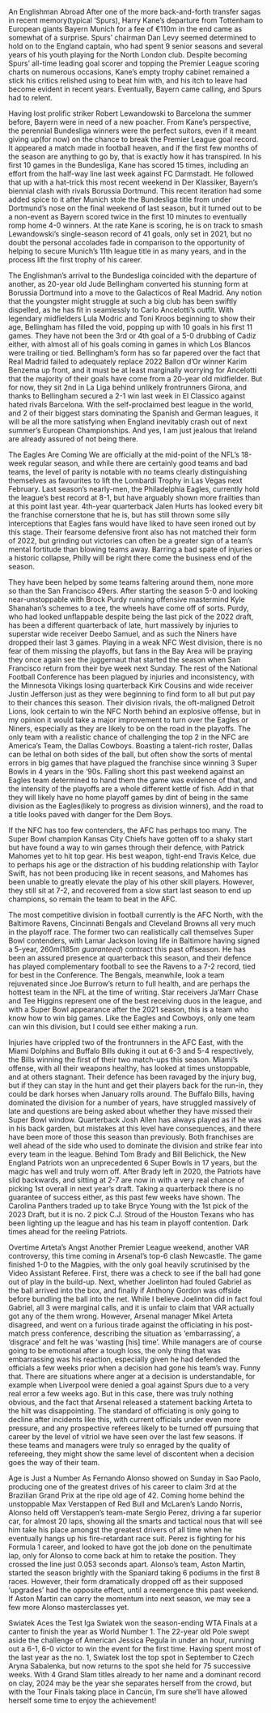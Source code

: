 An Englishman Abroad
After one of the more back-and-forth transfer sagas in recent memory(typical ‘Spurs), Harry Kane’s departure from Tottenham to European giants Bayern Munich for a fee of €110m in the end came as somewhat of a surprise. Spurs’ chairman Dan Levy seemed determined to hold on to the England captain, who had spent 9 senior seasons and several years of his youth playing for the North London club. Despite becoming Spurs’ all-time leading goal scorer and topping the Premier League scoring charts on numerous occasions, Kane’s empty trophy cabinet remained a stick his critics relished using to beat him with, and his itch to leave had become evident in recent years. Eventually, Bayern came calling, and Spurs had to relent.

Having lost prolific striker Robert Lewandowski to Barcelona the summer before, Bayern were in need of a new poacher. From Kane’s perspective, the perennial Bundesliga winners were the perfect suitors, even if it meant giving up(for now) on the chance to break the Premier League goal record. It appeared a match made in football heaven, and if the first few months of the season are anything to go by, that is exactly how it has transpired. In his first 10 games in the Bundesliga, Kane has scored 15 times, including an effort from the half-way line last week against FC Darmstadt. He followed that up with a hat-trick this most recent weekend in Der Klassiker, Bayern’s biennial clash with rivals Borussia Dortmund. This recent iteration had some added spice to it after Munich stole the Bundesliga title from under Dortmund’s nose on the final weekend of last season, but it turned out to be a non-event as Bayern scored twice in the first 10 minutes to eventually romp home 4-0 winners. At the rate Kane is scoring, he is on track to smash Lewandowski’s single-season record of 41 goals, only set in 2021, but no doubt the personal accolades fade in comparison to the opportunity of helping to secure Munich’s 11th league title in as many years, and in the process lift the first trophy of his career.

The Englishman’s arrival to the Bundesliga coincided with the departure of another, as 20-year old Jude Bellingham converted his stunning form at Borussia Dortmund into a move to the Galacticos of Real Madrid. Any notion that the youngster might struggle at such a big club has been swiftly dispelled, as he has fit in seamlessly to Carlo Ancelotti’s outfit. With legendary midfielders Lula Modric and Toni Kroos beginning to show their age, Bellingham has filled the void, popping up with 10 goals in his first 11 games. They have not been the 3rd or 4th goal of a 5-0 drubbing of Cadiz either, with almost all of his goals coming in games in which Los Blancos were trailing or tied. Bellingham’s form has so far papered over the fact that Real Madrid failed to adequately replace 2022 Ballon d’Or winner Karim Benzema up front, and it must be at least marginally worrying for Ancelotti that the majority of their goals have come from a 20-year old midfielder. But for now, they sit 2nd in La Liga behind unlikely frontrunners Girona, and thanks to Bellingham secured a 2-1 win last week in El Classico against hated rivals Barcelona. With the self-proclaimed best league in the world, and 2 of their biggest stars dominating the Spanish and German leagues, it will be all the more satisfying when England inevitably crash out of next summer’s European Championships. And yes, I am just jealous that Ireland are already assured of not being there.

The Eagles Are Coming
We are officially at the mid-point of the NFL’s 18-week regular season, and while there are certainly good teams and bad teams, the level of parity is notable with no teams clearly distinguishing themselves as favourites to lift the Lombardi Trophy in Las Vegas next February. Last season’s nearly-men, the Philadelphia Eagles, currently hold the league’s best record at 8-1, but have arguably shown more frailties than at this point last year. 4th-year quarterback Jalen Hurts has looked every bit the franchise cornerstone that he is, but has still thrown some silly interceptions that Eagles fans would have liked to have seen ironed out by this stage. Their fearsome defensive front also has not matched their form of 2022, but grinding out victories can often be a greater sign of a team’s mental fortitude than blowing teams away. Barring a bad spate of injuries or a historic collapse, Philly will be right there come the business end of the season.

They have been helped by some teams faltering around them, none more so than the San Francisco 49ers. After starting the season 5-0 and looking near-unstoppable with Brock Purdy running offensive mastermind Kyle Shanahan’s schemes to a tee, the wheels have come off of sorts. Purdy, who had looked unflappable despite being the last pick of the 2022 draft, has been a different quarterback of late, hurt massively by injuries to superstar wide receiver Deebo Samuel, and as such the Niners have dropped their last 3 games. Playing in a weak NFC West division, there is no fear of them missing the playoffs, but fans in the Bay Area will be praying they once again see the juggernaut that started the season when San Francisco return from their bye week next Sunday. The rest of the National Football Conference has been plagued by injuries and inconsistency, with the Minnesota Vikings losing quarterback Kirk Cousins and wide receiver Justin Jefferson just as they were beginning to find form to all but put pay to their chances this season. Their division rivals, the oft-maligned Detroit Lions, look certain to win the NFC North behind an explosive offense, but in my opinion it would take a major improvement to turn over the Eagles or Niners, especially as they are likely to be on the road in the playoffs. The only team with a realistic chance of challenging the top 2 in the NFC are America’s Team, the Dallas Cowboys. Boasting a talent-rich roster, Dallas can be lethal on both sides of the ball, but often show the sorts of mental errors in big games that have plagued the franchise since winning 3 Super Bowls in 4 years in the ‘90s. Falling short this past weekend against an Eagles team determined to hand them the game was evidence of that, and the intensity of the playoffs are a whole different kettle of fish. Add in that they will likely have no home playoff games by dint of being in the same division as the Eagles(likely to progress as division winners), and the road to a title looks paved with danger for the Dem Boys.

If the NFC has too few contenders, the AFC has perhaps too many. The Super Bowl champion Kansas City Chiefs have gotten off to a shaky start but have found a way to win games through their defence, with Patrick Mahomes yet to hit top gear. His best weapon, tight-end Travis Kelce, due to perhaps his age or the distraction of his budding relationship with Taylor Swift, has not been producing like in recent seasons, and Mahomes has been unable to greatly elevate the play of his other skill players. However, they still sit at 7-2, and recovered from a slow start last season to end up champions, so remain the team to beat in the AFC. 

The most competitive division in football currently is the AFC North, with the Baltimore Ravens, Cincinnati Bengals and Cleveland Browns all very much in the playoff race. The former two can realistically call themselves Super Bowl contenders, with Lamar Jackson loving life in Baltimore having signed a 5-year, $260m($185m *guaranteed*) contract this past offseason. He has been an assured presence at quarterback this season, and their defence has played complementary football to see the Ravens to a 7-2 record, tied for best in the Conference. The Bengals, meanwhile, look a team rejuvenated since Joe Burrow’s return to full health, and are perhaps the hottest team in the NFL at the time of writing. Star receivers Ja’Marr Chase and Tee Higgins represent one of the best receiving duos in the league, and with a Super Bowl appearance after the 2021 season, this is a team who know how to win big games. Like the Eagles and Cowboys, only one team can win this division, but I could see either making a run.

Injuries have crippled two of the frontrunners in the AFC East, with the Miami Dolphins and Buffalo Bills duking it out at 6-3 and 5-4 respectively, the Bills winning the first of their two match-ups this season. Miami’s offense, with all their weapons healthy, has looked at times unstoppable, and at others stagnant. Their defence has been ravaged by the injury bug, but if they can stay in the hunt and get their players back for the run-in, they could be dark horses when January rolls around. The Buffalo Bills, having dominated the division for a number of years, have struggled massively of late and questions are being asked about whether they have missed their Super Bowl window. Quarterback Josh Allen has always played as if he was in his back garden, but mistakes at this level have consequences, and there have been more of those this season than previously. Both franchises are well ahead of the side who used to dominate the division and strike fear into every team in the league. Behind Tom Brady and Bill Belichick, the New England Patriots won an unprecedented 6 Super Bowls in 17 years, but the magic has well and truly worn off. After Brady left in 2020, the Patriots have slid backwards, and sitting at 2-7 are now in with a very real chance of picking 1st overall in next year’s draft. Taking a quarterback there is no guarantee of success either, as this past few weeks have shown. The Carolina Panthers traded up to take Bryce Young with the 1st pick of the 2023 Draft, but it is no. 2 pick C.J. Stroud of the Houston Texans who has been lighting up the league and has his team in playoff contention. Dark times ahead for the reeling Patriots.

Overtime
Arteta’s Angst
Another Premier League weekend, another VAR controversy, this time coming in Arsenal’s top-6 clash Newcastle. The game finished 1-0 to the Magpies, with the only goal heavily scrutinised by the Video Assistant Referee. First, there was a check to see if the ball had gone out of play in the build-up. Next, whether Joelinton had fouled Gabriel as the ball arrived into the box, and finally if Anthony Gordon was offside before bundling the ball into the net. While I believe Joelinton did in fact foul Gabriel, all 3 were marginal calls, and it is unfair to claim that VAR actually got any of the them wrong. However, Arsenal manager Mikel Arteta disagreed, and went on a furious tirade against the officiating in his post-match press conference, describing the situation as ‘embarrassing’, a ‘disgrace’ and felt he was ‘wasting [his] time’. While managers are of course going to be emotional after a tough loss, the only thing that was embarrassing was his reaction, especially given he had defended the officials a few weeks prior when a decision had gone his team’s way. Funny that. There are situations where anger at a decision is understandable, for example when Liverpool were denied a goal against Spurs due to a very real error a few weeks ago. But in this case, there was truly nothing obvious, and the fact that Arsenal released a statement backing Arteta to the hilt was disappointing. The standard of officiating is only going to decline after incidents like this, with current officials under even more pressure, and any prospective referees likely to be turned off pursuing that career by the level of vitriol we have seen over the last few seasons. If these teams and managers were truly so enraged by the quality of refereeing, they might show the same level of discontent when a decision goes the way of their team.

Age is Just a Number
As Fernando Alonso showed on Sunday in Sao Paolo, producing one of the greatest drives of his career to claim 3rd at the Brazilian Grand Prix at the ripe old age of 42. Coming home behind the unstoppable Max Verstappen of Red Bull and McLaren’s Lando Norris, Alonso held off Verstappen’s team-mate Sergio Perez, driving a far superior car, for almost 20 laps, showing all the smarts and tactical nous that will see him take his place amongst the greatest drivers of all time when he eventually hangs up his fire-retardant race suit. Perez is fighting for his Formula 1 career, and looked to have got the job done on the penultimate lap, only for Alonso to come back at him to retake the position. They crossed the line just 0.053 seconds apart. Alonso’s team, Aston Martin, started the season brightly with the Spaniard taking 6 podiums in the first 8 races. However, their form dramatically dropped off as their supposed ‘upgrades’ had the opposite effect, until a reemergence this past weekend. If Aston Martin can carry the momentum into next season, we may see a few more Alonso masterclasses yet.

Swiatek Aces the Test
Iga Swiatek won the season-ending WTA Finals at a canter to finish the year as World Number 1. The 22-year old Pole swept aside the challenge of American Jessica Pegula in under an hour, running out a 6-1, 6-0 victor to win the event for the first time. Having spent most of the last year as the no. 1, Swiatek lost the top spot in September to Czech Aryna Sabalenka, but now returns to the spot she held for 75 successive weeks. With 4 Grand Slam titles already to her name and a dominant record on clay, 2024 may be the year she separates herself from the crowd, but with the Tour Finals taking place in Cancún, I’m sure she’ll have allowed herself some time to enjoy the achievement!
